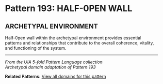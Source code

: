 # Pattern 193: HALF-0PEN WALL

## ARCHETYPAL ENVIRONMENT

Half-0pen wall within the archetypal environment provides essential patterns and relationships that contribute to the overall coherence, vitality, and functioning of the system.

---

*From the UIA 5-fold Pattern Language collection*  
*Archetypal domain adaptation of Pattern 193*

**Related Patterns**: [View all domains for this pattern](../../UIA/md/T193%20HALF-0PEN%20WALL.md)
